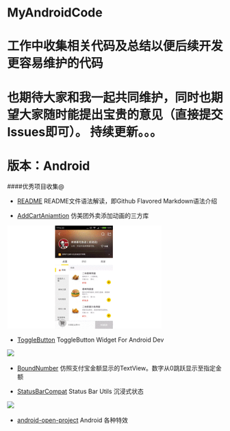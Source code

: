 # MyAndroidCode
# 工作中收集相关代码及总结以便后续开发更容易维护的代码
# 也期待大家和我一起共同维护，同时也期望大家随时能提出宝贵的意见（直接提交Issues即可）。 持续更新。。。
# 版本：Android

####优秀项目收集@

* [README](https://github.com/guodongxiaren/test) README文件语法解读，即Github Flavored Markdown语法介绍

* [AddCartAniamtion](https://github.com/jlcclidong/AddCartAniamtion) 仿美团外卖添加动画的三方库

![](https://github.com/xudongjhdd/MyAndroidCode/blob/master/screenshots/AddCartAniamtion0.gif)

* [ToggleButton](https://github.com/zcweng/ToggleButton) ToggleButton Widget For Android Dev

![](https://github.com/zcweng/ToggleButton/blob/master/ToggleButtonSample/21879.gif)

* [BoundNumber](https://github.com/tunye/BoundNumber) 仿照支付宝金额显示的TextView。数字从0跳跃显示至指定金额

* [StatusBarCompat](https://github.com/niorgai/StatusBarCompat) Status Bar Utils 沉浸式状态

![](https://camo.githubusercontent.com/ffdde1e5a95d4c6732cceb19e88fda8bb0668a78/687474703a2f2f3773627179732e636f6d312e7a302e676c622e636c6f7564646e2e636f6d2f66756c6c53637265656e2e706e67)

* [android-open-project](https://github.com/Trinea/android-open-project) Android 各种特效
